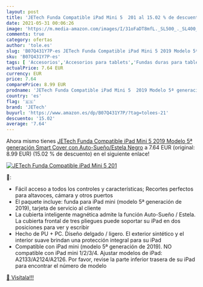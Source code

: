 ```yaml
---
layout: post
title: 'JETech Funda Compatible iPad Mini 5  201 al 15.02 % de descuento'
date: 2021-05-31 00:06:26
image: 'https://m.media-amazon.com/images/I/31oFaDT8mfL._SL500_._SL400_.jpg'
comments: true
category: ofertas
author: 'tole.es'
slug: 'B07Q431Y7P-es JETech Funda Compatible iPad Mini 5 2019 Modelo 5ª...'
sku: 'B07Q431Y7P-es'
tags: [ 'Accesorios','Accesorios para tablets','Fundas duras para tablets','Fundas para tablets','Informática','ipad','jetech', ]
actualPrice: 7.64 EUR
currency: EUR
price: 7.64
comparePrice: 8.99 EUR
prodname: 'JETech Funda Compatible iPad Mini 5  2019 Modelo 5ª generación   Smart Cover con Auto-Sueño/Estela  Negro'
country: 'es'
flag: '🇪🇸'
brand: 'JETech'
buyurl: 'https://www.amazon.es/dp/B07Q431Y7P/?tag=tolees-21'
descuento: '15.02'
average: '7.64'
---
```


Ahora mismo tienes [JETech Funda Compatible iPad Mini 5  2019 Modelo 5ª generación   Smart Cover con Auto-Sueño/Estela  Negro](https://www.amazon.es/dp/B07Q431Y7P/?tag=tolees-21) a 7.64 EUR (original: 8.99 EUR) (15.02 %  de descuento) en el siguiente enlace!

[![JETech Funda Compatible iPad Mini 5  201](https://m.media-amazon.com/images/I/31oFaDT8mfL._SL500_._SL400_.jpg)](https://www.amazon.es/dp/B07Q431Y7P/?tag=tolees-21)

🔎:

- Fácil acceso a todos los controles y características; Recortes perfectos para altavoces, cámara y otros puertos
- El paquete incluye: funda para iPad mini (modelo 5ª generación de 2019), tarjeta de servicio al cliente
- La cubierta inteligente magnética admite la función Auto-Sueño / Estela. La cubierta frontal de tres pliegues puede soportar su iPad en dos posiciones para ver y escribir
- Hecho de PU + PC. Diseño delgado / ligero. El exterior sintético y el interior suave brindan una protección integral para su iPad
- Compatible con iPad mini (modelo 5ª generación de 2019). NO compatible con iPad mini 1/2/3/4. Ajustar modelos de iPad: A2133/A2124/A2126. Por favor, revise la parte inferior trasera de su iPad para encontrar el número de modelo

[🛒 Visítala!!!](https://www.amazon.es/dp/B07Q431Y7P/?tag=tolees-21)
